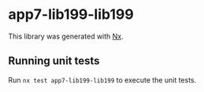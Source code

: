 # app7-lib199-lib199

This library was generated with [Nx](https://nx.dev).

## Running unit tests

Run `nx test app7-lib199-lib199` to execute the unit tests.
